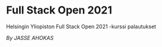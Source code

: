 # Full Stack Open 2021
Helsingin Yliopiston Full Stack Open 2021 -kurssi palautukset

_By JASSE AHOKAS_
